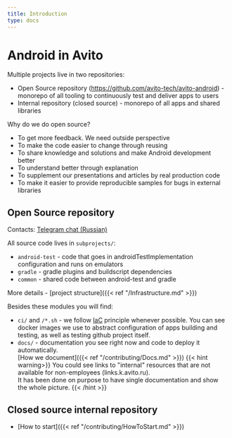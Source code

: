 ```yaml
---
title: Introduction
type: docs
---
```


# Android in Avito

Multiple projects live in two repositories:

- Open Source repository (https://github.com/avito-tech/avito-android) - monorepo of all tooling to continuously test and deliver apps to users
- Internal repository (closed source) - monorepo of all apps and shared libraries

Why do we do open source?

- To get more feedback. We need outside perspective
- To make the code easier to change through reusing
- To share knowledge and solutions and make Android development better
- To understand better through explanation
- To supplement our presentations and articles by real production code
- To make it easier to provide reproducible samples for bugs in external libraries 

## Open Source repository

Contacts: [Telegram chat (Russian)](https://t.me/avito_android_opensource)

All source code lives in `subprojects/`:

- `android-test` - code that goes in androidTestImplementation configuration and runs on emulators
- `gradle` - gradle plugins and buildscript dependencies
- `common` - shared code between android-test and gradle

More details - [project structure]({{< ref "/Infrastructure.md" >}})

Besides these modules you will find:

- `ci/` and `/*.sh` - we follow [IaC](https://en.wikipedia.org/wiki/Infrastructure_as_code) principle whenever possible. 
You can see docker images we use to abstract configuration of apps building and testing, as well as testing github project itself.
- `docs/` - documentation you see right now and code to deploy it automatically.\
[How we document]({{< ref "/contributing/Docs.md" >}})
{{< hint warning>}}
You could see links to "internal" resources that are not available for non-employees (links.k.avito.ru).\
It has been done on purpose to have single documentation and show the whole picture.
{{< /hint >}}

## Closed source internal repository

- [How to start]({{< ref "/contributing/HowToStart.md" >}})
